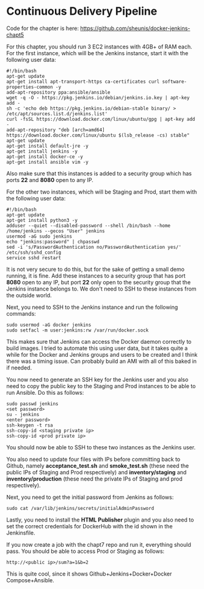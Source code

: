 # Continuous Delivery Pipeline

Code for the chapter is here: https://github.com/sheunis/docker-jenkins-chapt5

For this chapter, you should run 3 EC2 instances with 4GB+ of RAM each. For the first instance, which will be the Jenkins instance, start it with the following user data:

    #!/bin/bash
    apt-get update
    apt-get install apt-transport-https ca-certificates curl software-properties-common -y
    add-apt-repository ppa:ansible/ansible
    wget -q -O - https://pkg.jenkins.io/debian/jenkins.io.key | apt-key add -
    sh -c 'echo deb https://pkg.jenkins.io/debian-stable binary/ > /etc/apt/sources.list.d/jenkins.list'
    curl -fsSL https://download.docker.com/linux/ubuntu/gpg | apt-key add -
    add-apt-repository "deb [arch=amd64] https://download.docker.com/linux/ubuntu $(lsb_release -cs) stable"
    apt-get update
    apt-get install default-jre -y
    apt-get install jenkins -y
    apt-get install docker-ce -y
    apt-get install ansible vim -y

Also make sure that this instances is added to a security group which has ports **22** and **8080** open to any IP.

For the other two instances, which will be Staging and Prod, start them with the following user data:

    #!/bin/bash
    apt-get update
    apt-get install python3 -y
    adduser --quiet --disabled-password --shell /bin/bash --home /home/jenkins --gecos "User" jenkins
    usermod -aG sudo jenkins
    echo "jenkins:password" | chpasswd
    sed -i 's/PasswordAuthentication no/PasswordAuthentication yes/' /etc/ssh/sshd_config
    service sshd restart

It is not very secure to do this, but for the sake of getting a small demo running, it is fine. Add these instances to a security group that has port **8080** open to any IP, but port **22** only open to the security group that the Jenkins instance belongs to. We don't need to SSH to these instances from the outside world.

Next, you need to SSH to the Jenkins instance and run the following commands:

    sudo usermod -aG docker jenkins
    sudo setfacl -m user:jenkins:rw /var/run/docker.sock

This makes sure that Jenkins can access the Docker daemon correctly to build images. I tried to automate this using user data, but it takes quite a while for the Docker and Jenkins groups and users to be created and I think there was a timing issue. Can probably build an AMI with all of this baked in if needed.

You now need to generate an SSH key for the Jenkins user and you also need to copy the public key to the Staging and Prod instances to be able to run Ansible. Do this as follows:

    sudo passwd jenkins
    <set password>
    su - jenkins
    <enter password>
    ssh-keygen -t rsa
    ssh-copy-id <staging private ip>
    ssh-copy-id <prod private ip>

You should now be able to SSH to these two instances as the Jenkins user.

You also need to update four files with IPs before committing back to Github, namely **acceptance_test.sh** and **smoke_test.sh** (these need the public IPs of Staging and Prod respectively) and **inventory/staging** and **inventory/production** (these need the private IPs of Staging and prod respectively).

Next, you need to get the initial password from Jenkins as follows:

    sudo cat /var/lib/jenkins/secrets/initialAdminPassword

Lastly, you need to install the **HTML Publisher** plugin and you also need to set the correct credentials for DockerHub with the id shown in the Jenkinsfile.

If you now create a job with the chapt7 repo and run it, everything should pass. You should be able to access Prod or Staging as follows:

    http://<public ip>/sum?a=1&b=2

This is quite cool, since it shows Github+Jenkins+Docker+Docker Compose+Ansible.
